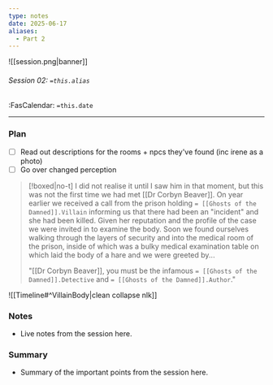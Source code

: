 ```yaml
---
type: notes
date: 2025-06-17
aliases:
  - Part 2
---
```


![[session.png|banner]]
###### Session 02: `=this.alias`
<span class="sub2">:FasCalendar: `=this.date`</span>
___

### Plan
- [ ] Read out descriptions for the rooms + npcs they've found (inc irene as a photo)
- [ ] Go over changed perception

> [!boxed|no-t]
> I did not realise it until I saw him in that moment, but this was not the first time we had met [[Dr Corbyn Beaver]]. On year earlier we received a call from the prison holding `= [[Ghosts of the Damned]].Villain` informing us that there had been an "incident" and she had been killed. Given her reputation and the profile of the case we were invited in to examine the body. Soon we found ourselves walking through the layers of security and into the medical room of the prison, inside of which was a bulky medical examination table on which laid the body of a hare and we were greeted by...
> 
> "[[Dr Corbyn Beaver]],  you must be the infamous `= [[Ghosts of the Damned]].Detective` and `= [[Ghosts of the Damned]].Author`." 

![[Timeline#^VillainBody|clean collapse nlk]]

### Notes
- Live notes from the session here.

### Summary
- Summary of the important points from the session here.


